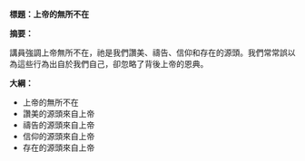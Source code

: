 **標題：上帝的無所不在**

**摘要：**

講員強調上帝無所不在，祂是我們讚美、禱告、信仰和存在的源頭。我們常常誤以為這些行為出自於我們自己，卻忽略了背後上帝的恩典。

**大綱：**

* 上帝的無所不在
* 讚美的源頭來自上帝
* 禱告的源頭來自上帝
* 信仰的源頭來自上帝
* 存在的源頭來自上帝